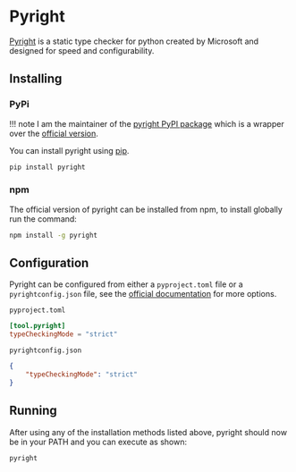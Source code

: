 # Pyright

[Pyright](https://github.com/microsoft/pyright) is a static type checker for python created by Microsoft and designed for speed and configurability.

## Installing

### PyPi

!!! note
    I am the maintainer of the [pyright PyPI package](https://pypi.org/project/pyright/) which is a wrapper over the [official version](https://github.com/microsoft/pyright).

You can install pyright using [pip](https://pip.pypa.io/en/stable/).

```sh
pip install pyright
```

### npm

The official version of pyright can be installed from npm, to install globally run the command:

```sh
npm install -g pyright
```

## Configuration

Pyright can be configured from either a `pyproject.toml` file or a `pyrightconfig.json` file, see the [official documentation](https://github.com/microsoft/pyright/blob/main/docs/configuration.md) for more options.

`pyproject.toml`
```toml
[tool.pyright]
typeCheckingMode = "strict"
```

`pyrightconfig.json`
```json
{
    "typeCheckingMode": "strict"
}
```

## Running

After using any of the installation methods listed above, pyright should now be in your PATH and you can execute as shown:

```sh
pyright
```

